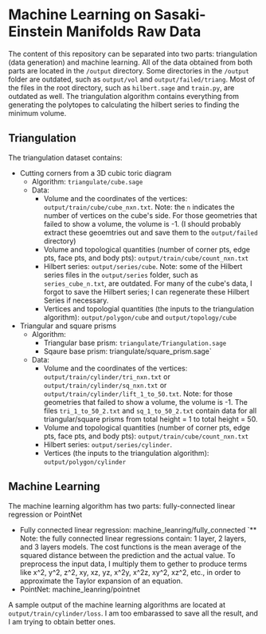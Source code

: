 # Machine Learning on Sasaki-Einstein Manifolds Raw Data

The content of this repository can be separated into two parts: triangulation (data generation) and machine learning. All of the data obtained from both parts are located in the `/output` directory. Some directories in the `/output` folder are outdated, such as `output/vol` and `output/failed/triang`. Most of the files in the root directory, such as `hilbert.sage` and `train.py`, are outdated as well.
The triangulation algorithm contains everything from generating the polytopes to calculating the hilbert series to finding the minimum volume.

## Triangulation

The triangulation dataset contains:
* Cutting corners from a 3D cubic toric diagram
    * Algorithm: `triangulate/cube.sage`
    * Data:
        * Volume and the coordinates of the vertices: `output/train/cube/cube_nxn.txt`. Note: the `n` indicates the number of vertices on the cube's side. For those geometries that failed to show a volume, the volume is -1. (I should probably extract these geoemtries out and save them to the `output/failed` directory)
        * Volume and topological quantities (number of corner pts, edge pts, face pts, and body pts): `output/train/cube/count_nxn.txt`
        * Hilbert series: `output/series/cube`. Note: some of the Hilbert series files in the `output/series` folder, such as `series_cube_n.txt`, are outdated. For many of the cube's data, I forgot to save the Hilbert series; I can regenerate these Hilbert Series if necessary.
        * Vertices and topologial quantities (the inputs to the triangulation algorithm): `output/polygon/cube` and `output/topology/cube`
* Triangular and square prisms
    * Algorithm:
        * Triangular base prism: `triangulate/Triangulation.sage`
        * Sqaure base prism: triangulate/square_prism.sage`
    * Data:
        * Volume and the coordinates of the vertices: `output/train/cylinder/tri_nxn.txt` or `output/train/cylinder/sq_nxn.txt` or `output/train/cylinder/lift_1_to_50.txt`. Note: for those geometries that failed to show a volume, the volume is -1. The files `tri_1_to_50_2.txt` and `sq_1_to_50_2.txt` contain data for all triangular/square prisms from total height = 1 to total height = 50.
        * Volume and topological quantities (number of corner pts, edge pts, face pts, and body pts): `output/train/cube/count_nxn.txt`
        * Hilbert series: `output/series/cylinder`.
        * Vertices (the inputs to the triangulation algorithm): `output/polygon/cylinder`

## Machine Learning

The machine learning algorithm has two parts: fully-connected linear regression or PointNet
* Fully connected linear regression: machine_leanring/fully_connected
`** Note: the fully connected linear regressions contain: 1 layer, 2 layers, and 3 layers models. The cost functions is the mean average of the squared distance between the prediction and the actual value. To preprocess the input data, I multiply them to gether to produce terms like x^2, y^2, z^2, xy, xz, yz, x^2y, x^2z, xy^2, xz^2, etc., in order to approximate the Taylor expansion of an equation.
* PointNet: machine_leanring/pointnet

A sample output of the machine learning algorithms are located at `output/train/cylinder/loss`. I am too embarassed to save all the result, and I am trying to obtain better ones.
